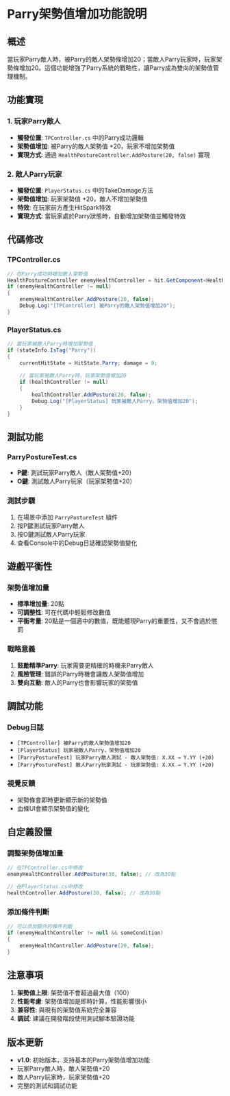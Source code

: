 # Parry架勢值增加功能說明

## 概述

當玩家Parry敵人時，被Parry的敵人架勢條增加20；當敵人Parry玩家時，玩家架勢條增加20。這個功能增強了Parry系統的戰略性，讓Parry成為雙向的架勢值管理機制。

## 功能實現

### 1. 玩家Parry敵人
- **觸發位置**: `TPController.cs` 中的Parry成功邏輯
- **架勢值增加**: 被Parry的敵人架勢值 +20，玩家不增加架勢值
- **實現方式**: 通過 `HealthPostureController.AddPosture(20, false)` 實現

### 2. 敵人Parry玩家
- **觸發位置**: `PlayerStatus.cs` 中的TakeDamage方法
- **架勢值增加**: 玩家架勢值 +20，敵人不增加架勢值
- **特效**: 在玩家前方產生HitSpark特效
- **實現方式**: 當玩家處於Parry狀態時，自動增加架勢值並觸發特效

## 代碼修改

### TPController.cs
```csharp
// 在Parry成功時增加敵人架勢值
HealthPostureController enemyHealthController = hit.GetComponent<HealthPostureController>();
if (enemyHealthController != null)
{
    enemyHealthController.AddPosture(20, false);
    Debug.Log("[TPController] 被Parry的敵人架勢值增加20");
}
```

### PlayerStatus.cs
```csharp
// 當玩家被敵人Parry時增加架勢值
if (stateInfo.IsTag("Parry"))
{
    currentHitState = HitState.Parry; damage = 0;
    
    // 當玩家被敵人Parry時，玩家架勢值增加20
    if (healthController != null)
    {
        healthController.AddPosture(20, false);
        Debug.Log("[PlayerStatus] 玩家被敵人Parry，架勢值增加20");
    }
}
```

## 測試功能

### ParryPostureTest.cs
- **P鍵**: 測試玩家Parry敵人（敵人架勢值+20）
- **O鍵**: 測試敵人Parry玩家（玩家架勢值+20）

### 測試步驟
1. 在場景中添加 `ParryPostureTest` 組件
2. 按P鍵測試玩家Parry敵人
3. 按O鍵測試敵人Parry玩家
4. 查看Console中的Debug日誌確認架勢值變化

## 遊戲平衡性

### 架勢值增加量
- **標準增加量**: 20點
- **可調整性**: 可在代碼中輕鬆修改數值
- **平衡考量**: 20點是一個適中的數值，既能體現Parry的重要性，又不會過於懲罰

### 戰略意義
1. **鼓勵精準Parry**: 玩家需要更精確的時機來Parry敵人
2. **風險管理**: 錯誤的Parry時機會讓敵人架勢值增加
3. **雙向互動**: 敵人的Parry也會影響玩家的架勢值

## 調試功能

### Debug日誌
- `[TPController] 被Parry的敵人架勢值增加20`
- `[PlayerStatus] 玩家被敵人Parry，架勢值增加20`
- `[ParryPostureTest] 玩家Parry敵人測試 - 敵人架勢值: X.XX → Y.YY (+20)`
- `[ParryPostureTest] 敵人Parry玩家測試 - 玩家架勢值: X.XX → Y.YY (+20)`

### 視覺反饋
- 架勢條會即時更新顯示新的架勢值
- 血條UI會顯示架勢值的變化

## 自定義設置

### 調整架勢值增加量
```csharp
// 在TPController.cs中修改
enemyHealthController.AddPosture(30, false); // 改為30點

// 在PlayerStatus.cs中修改
healthController.AddPosture(30, false); // 改為30點
```

### 添加條件判斷
```csharp
// 可以添加額外的條件判斷
if (enemyHealthController != null && someCondition)
{
    enemyHealthController.AddPosture(20, false);
}
```

## 注意事項

1. **架勢值上限**: 架勢值不會超過最大值（100）
2. **性能考慮**: 架勢值增加是即時計算，性能影響很小
3. **兼容性**: 與現有的架勢值系統完全兼容
4. **調試**: 建議在開發階段使用測試腳本驗證功能

## 版本更新

- **v1.0**: 初始版本，支持基本的Parry架勢值增加功能
- 玩家Parry敵人時，敵人架勢值+20
- 敵人Parry玩家時，玩家架勢值+20
- 完整的測試和調試功能 